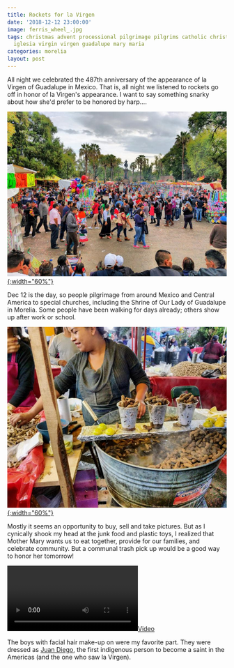 ```yaml
---
title: Rockets for la Virgen
date: '2018-12-12 23:00:00'
image: ferris_wheel_.jpg
tags: christmas advent processional pilgrimage pilgrims catholic christian church
  iglesia virgin virgen guadalupe mary maria
categories: morelia
layout: post
---
```


All night we celebrated the 487th anniversary of the appearance of la Virgen of Guadalupe in Mexico. That is, all night we listened to rockets go off in honor of la Virgen's appearance. I want to say something snarky about how she'd prefer to be honored by harp....

[![](/images/virgin_crowd_.jpg){:width="60%"}](/images/virgin_crowd.jpg)

Dec 12 is the day, so people pilgrimage from around Mexico and Central America to special churches, including the Shrine of Our Lady of Guadalupe in Morelia. Some people have been walking for days already; others show up after work or school.

[![](/images/boiled_peanuts_.jpg){:width="60%"}](/images/boiled_peanuts.jpg)

Mostly it seems an opportunity to buy, sell and take pictures. But as I cynically shook my head at the junk food and plastic toys, I realized that Mother Mary wants us to eat together, provide for our families, and celebrate community. But a communal trash pick up would be a good way to honor her tomorrow!

[![](/images/videos/processional.mp4)](/images/videos/processional.mp4)

The boys with facial hair make-up on were my favorite part. They were dressed as [Juan Diego](https://en.wikipedia.org/wiki/Juan_Diego), the first indigenous person to become a saint in the Americas (and the one who saw la Virgen).